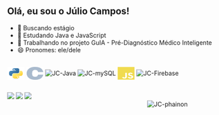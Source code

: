 ## Olá, eu sou o Júlio Campos!

- 🔭 Buscando estágio
- 🌱 Estudando Java e JavaScript
- 👯 Trabalhando no projeto GuIA - Pré-Diagnóstico Médico Inteligente
- 😄 Pronomes: ele/dele



<!-- Para procurar icones de linguagem etc: https://devicon.dev/ -->
<div style="display: inline_block"><br>
  <img align="center" alt="JC-Python" height="30" width="40" src="https://raw.githubusercontent.com/devicons/devicon/master/icons/python/python-original.svg">
  <img align="center" alt="JC-C" height="30" width="40" src="https://raw.githubusercontent.com/devicons/devicon/master/icons/c/c-original.svg">
  <img align="center" alt= "JC-Java" height="30" width="40" src="https://cdn.jsdelivr.net/gh/devicons/devicon@latest/icons/java/java-original.svg">
  <img align="center" alt="JC-mySQL" height="30" width="40" src="https://cdn.jsdelivr.net/gh/devicons/devicon@latest/icons/mysql/mysql-original.svg">
  <img align="center" alt="JC-Js" height="30" width="40" src="https://raw.githubusercontent.com/devicons/devicon/master/icons/javascript/javascript-plain.svg">
  <img align="center" alt="JC-Firebase" height="30" width="40" src="https://cdn.jsdelivr.net/gh/devicons/devicon@latest/icons/firebase/firebase-original.svg">
</div>
  
  ##

<!-- Para procurar icones de redes: https://dev.to/envoy_/150-badges-for-github-pnk -->
<div> 
  <a href="https://instagram.com/juli0m_c" target="_blank"><img src="https://img.shields.io/badge/-Instagram-%23E4405F?style=for-the-badge&logo=instagram&logoColor=white" target="_blank"></a>
  <a href="https://github.com/iamjuli0" target="_blank"><img src="https://img.shields.io/badge/GitHub-100000?style=for-the-badge&logo=github&logoColor=white" target="_blank"></a>
  <a href="https://www.linkedin.com/in/júlio-campos/" target="_blank"><img src="https://img.shields.io/badge/-LinkedIn-%230077B5?style=for-the-badge&logo=linkedin&logoColor=white" target="_blank"></a> 
</div>

<div>
  <img align="right" alt="JC-phainon" height="180" width="180" src="assets/phainon.gif">
</div>

<!--<a href = "mailto:contatorafaballerini@gmail.com"><img src="https://img.shields.io/badge/-Gmail-%23333?style=for-the-badge&logo=gmail&logoColor=white" target="_blank"></a>-->
